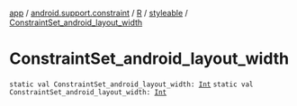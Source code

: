 [app](../../../index.md) / [android.support.constraint](../../index.md) / [R](../index.md) / [styleable](index.md) / [ConstraintSet_android_layout_width](.)

# ConstraintSet_android_layout_width

`static val ConstraintSet_android_layout_width: `[`Int`](https://kotlinlang.org/api/latest/jvm/stdlib/kotlin/-int/index.html)
`static val ConstraintSet_android_layout_width: `[`Int`](https://kotlinlang.org/api/latest/jvm/stdlib/kotlin/-int/index.html)
